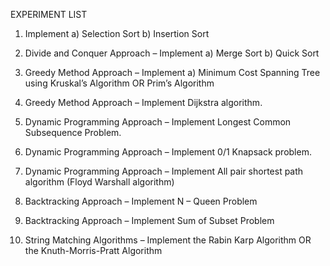 EXPERIMENT LIST

1. Implement
  a) Selection Sort
  b) Insertion Sort

2. Divide and Conquer Approach – Implement
  a) Merge Sort
  b) Quick Sort

3. Greedy Method Approach – Implement
   a) Minimum Cost Spanning Tree using Kruskal’s Algorithm OR Prim’s Algorithm
   
5. Greedy Method Approach – Implement Dijkstra algorithm.
   
7. Dynamic Programming Approach – Implement Longest Common Subsequence Problem.

9. Dynamic Programming Approach – Implement 0/1 Knapsack problem.

11. Dynamic Programming Approach – Implement All pair shortest path algorithm (Floyd Warshall algorithm)

13. Backtracking Approach – Implement N – Queen Problem
    
15. Backtracking Approach – Implement Sum of Subset Problem
    
17. String Matching Algorithms – Implement the Rabin Karp Algorithm OR the Knuth-Morris-Pratt Algorithm
